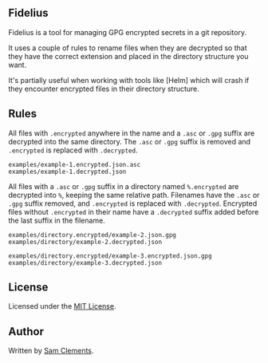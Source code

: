 Fidelius
--------

Fidelius is a tool for managing GPG encrypted secrets in a git repository.

It uses a couple of rules to rename files when they are decrypted so that they
have the correct extension and placed in the directory structure you want.

It's partially useful when working with tools like [Helm] which will crash if
they encounter encrypted files in their directory structure.

Rules
-----

All files with `.encrypted` anywhere in the name and a `.asc` or `.gpg` suffix
are decrypted into the same directory. The `.asc` or `.gpg` suffix is removed
and `.encrypted` is replaced with `.decrypted`.

```
examples/example-1.encrypted.json.asc
examples/example-1.decrypted.json
```


All files with a `.asc` or `.gpg` suffix in a directory named `%.encrypted` are
decrypted into `%`, keeping the same relative path. Filenames have the `.asc` or
`.gpg` suffix removed, and `.encrypted` is replaced with `.decrypted`. Encrypted
files without `.encrypted` in their name have a `.decrypted` suffix added before
the last suffix in the filename.

```
examples/directory.encrypted/example-2.json.gpg
examples/directory/example-2.decrypted.json
```

```
examples/directory.encrypted/example-3.encrypted.json.gpg
examples/directory/example-3.decrypted.json
```

License
-------

Licensed under the [MIT License](./README.md).

Author
------

Written by [Sam Clements](https://github.com/borntyping).
